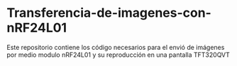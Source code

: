 # Transferencia-de-imagenes-con-nRF24L01
Este repositorio contiene los código necesarios para el envió de imágenes por medio modulo nRF24L01 y su reproducción en una pantalla TFT320QVT
